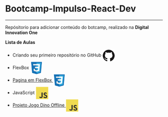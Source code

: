 # Bootcamp-Impulso-React-Dev

--------------------------

<p> Repósitorio para adicionar conteúdo do botcamp, realizado na <strong>Digital Innovation One</strong></p>

<p><strong>Lista de Aulas</strong></p>

<ul>
<li> Criando seu primeiro repositório no GitHub <img align = "center" alt="github" widht="40" height="40"  src="https://github.com/devicons/devicon/blob/master/icons/github/github-original.svg"></li>
  <li>FlexBox 
  <img align = "center" alt="css" widht="40" height="40" src="https://github.com/devicons/devicon/blob/master/icons/css3/css3-original.svg">
  </li>
<li><a href = "https://github.com/GuilhermeBiscalchin/flexbox-dio" target="_blank">
     Pagina em FlexBox
    </a>
     <img align = "center" alt="js" widht="40" height="40"  src="https://github.com/devicons/devicon/blob/master/icons/css3/css3-original.svg">
  </li>
   <li>JavaScript 
  <img align = "center" alt="js" widht="40" height="40"  src="https://github.com/devicons/devicon/blob/master/icons/javascript/javascript-original.svg">
  </li>
  <li><a href = "https://github.com/GuilhermeBiscalchin/dino-offline">
     Projeto Jogo Dino Offline
    </a>
     <img align = "center" alt="js" widht="40" height="40"  src="https://github.com/devicons/devicon/blob/master/icons/javascript/javascript-original.svg">
  </li>
</ul>

